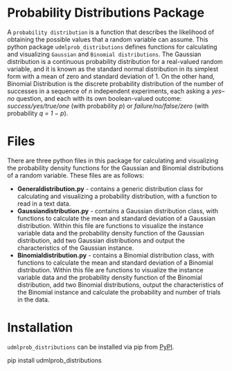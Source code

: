 # Probability Distributions Package

A `probability distribution` is a function that describes the likelihood of obtaining the possible values that a random variable can assume. 
This python package `udmlprob_distributions` defines functions for calculating and visualizing `Gaussian` and `Binomial distributions`. The Gaussian distribution is a continuous probability distribution for a real-valued random variable, and it is known as the standard normal distribution in its simplest form with a mean of zero and standard deviation of 1. On the  other hand, Binomial Distribution is the discrete probability distribution of the number of successes in a sequence of _n_ independent experiments, each asking a _yes–no_ question, and each with its own boolean-valued outcome: _success/yes/true/one_ (with probability _p_) or _failure/no/false/zero_ (with probability _q = 1 − p_).


# Files

There are three python files in this package for calculating and visualizing the probability density functions for the Gaussian and Binomial distributions of a random variable. These files are as follows:

* **Generaldistribution.py** - contains a generic distribution class for calculating and visualizing a probability distribution, with a function to read in a text data.
* **Gaussiandistribution.py** - contains a Gaussian distribution class, with functions to calculate the mean and standard deviation of a Gaussian distribution. Within this file are functions to visualize the instance variable data and the probability density function of the Gaussian distribution, add two Gaussian distributions and output the characteristics of the Gaussian instance.
* **Binomialdistribution.py** - contains a Binomial distribution class, with functions to calculate the mean and standard deviation of a Binomial distribution. Within this file are functions to visualize the instance variable data and the probability density function of the Binomial distribution, add two Binomial distributions, output the characteristics of the Binomial instance and calculate the probability and number of trials in the data.



# Installation
`udmlprob_distributions` can be installed via pip from [PyPI]('https://pypi.org/project/pandas').

pip install udmlprob_distributions

